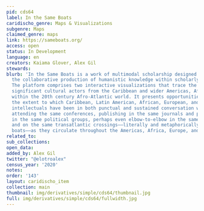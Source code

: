 ```yaml
---
pid: cds64
label: In the Same Boats
caridischo_genre: Maps & Visualizations
subgenre: Maps
claimed_genre: maps
link: https://sameboats.org/
access: open
status: In Development
language: en
creators: Kaiama Glover, Alex Gil
stewards:
blurb: 'In the Same Boats is a work of multimodal scholarship designed to encourage
  the collaborative production of humanistic knowledge within scholarly communities.
  The platform comprises two interactive visualizations that trace the movements of
  significant cultural actors from the Caribbean and wider Americas, Africa, and Europe
  within the 20th century Afro-Atlantic world. It presents opportunities for unearthing
  the extent to which Caribbean, Latin American, African, European, and Afro-American
  intellectuals have been in both punctual and sustained conversation with one another:
  attending the same conferences, publishing in the same journals and presses, active
  in the same political groups, perhaps even elbow-to-elbow in the same Parisian cafés
  and on the same transatlantic crossings––literally and metaphorically in the same
  boats––as they circulate throughout the Americas, Africa, Europe, and beyond.'
related_to:
sub_collections:
open_data:
added_by: Alex Gil
twitter: "@elotroalex"
census_year: '2020'
notes:
order: '143'
layout: caridischo_item
collection: main
thumbnail: img/derivatives/simple/cds64/thumbnail.jpg
full: img/derivatives/simple/cds64/fullwidth.jpg
---
```

